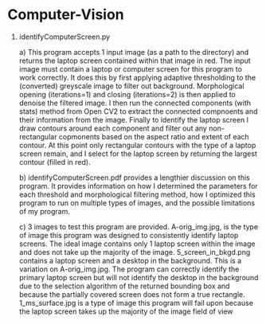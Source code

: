 # Computer-Vision

1) identifyComputerScreen.py
    
    a) This program accepts 1 input image (as a path to the directory) and returns the laptop screen contained within that image in red. The input image must      contain a laptop or computer screen for this program to work correctly. It does this by first applying adaptive thresholding to the (converted) greyscale image to filter out background. Morphological opening (iterations=1) and closing (iterations=2) is then applied to denoise the filtered image. I then run the connected components (with stats) method from Open CV2 to extract the connected compnoents and their information from the image. Finally to identify the laptop screen I draw contours around each component and filter out any non-rectangular copmonents based on the aspect ratio and extent of each contour. At this point only rectangular contours with the type of a laptop screen remain, and I select for the laptop screen by returning the largest contour (filled in red). 
    
    b) identifyComputerScreen.pdf provides a lengthier discussion on this program. It provides information on how I determined the parameters for each threshold and morphological filtering method, how I optimized this program to run on multiple types of images, and the possible limitations of my program. 
    
    c) 3 images to test this program are provided. A-orig_img.jpg, is the type of image this program was designed to consistently identify laptop screens. The ideal image contains only 1 laptop screen within the image and does not take up the majority of the image. 5_screen_in_bkgd.png contains a laptop screen and a desktop in the background. This is a variation on A-orig_img.jpg. The program can correctly identify the primary laptop screen but will not identify the desktop in the background due to the selection algorithm of the returned bounding box and because the partially covered screen does not form a true rectangle. 1_ms_surface.jpg is a type of image this program will fail upon because the laptop screen takes up the majority of the image field of view 


